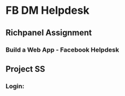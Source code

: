 # FB DM Helpdesk
## Richpanel Assignment 
### Build a Web App - Facebook Helpdesk

## Project SS

### Login:
